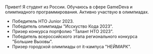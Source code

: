 Привет! Я студент из России. Обучаюсь в сфере GameDevа и олимпиадного программирования.
Активно участвую в олимпиадах. 

- Победитель НТО Junior 2023.
- Победитель олимпиады "Исскуство Кода 2023".
- Призер конкурса портфолио "Талант НТО 2023".
- Победитель всероссийского этапа регионального конкурса "Большие Вызовы".
- Призер городской олимпиады от it-кампуса "НЕЙМАРК".
<!--
**Wkor/Wkor** is a ✨ _spe![Uploading 28374_yjuf_9157.gif…]()
cial_ ✨ repository because its `README.md` (this file) appears on your GitHub profile.

Here are some ideas to get you started:

- 🔭 I’m currently working on ...
- 🌱 I’m currently learning ...
- 👯 I’m looking to collaborate on ...
- 🤔 I’m looking for help with ...
- 💬 Ask me about ...
- 📫 How to reach me: ...
- 😄 Pronouns: ...
- ⚡ Fun fact: ...
-->
